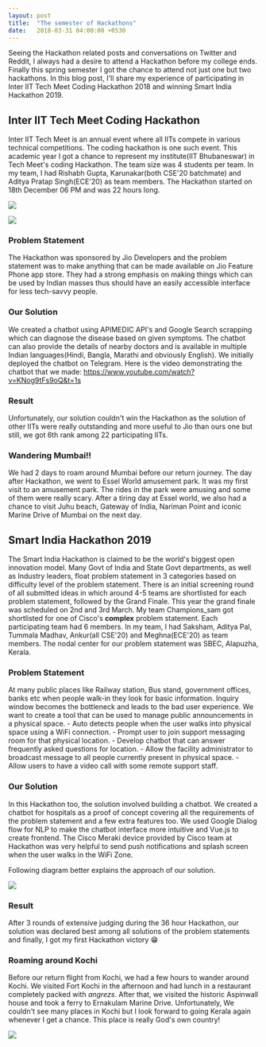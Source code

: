 ```yaml
---
layout: post
title:  "The semester of Hackathons"
date:   2018-03-31 04:00:00 +0530
---
```

Seeing the Hackathon related posts and conversations on Twitter and Reddit, I always had a desire to attend a Hackathon before my college ends. Finally this spring semester I got the chance to attend not just one but two hackathons. In this blog post, I'll share my experience of participating in Inter IIT Tech Meet Coding Hackathon 2018 and winning Smart India Hackathon 2019.

## Inter IIT Tech Meet Coding Hackathon
Inter IIT Tech Meet is an annual event where all IITs compete in various technical competitions. The coding hackathon is one such event. This academic year I got a chance to represent my institute(IIT Bhubaneswar) in Tech Meet's coding Hackathon. The team size was 4 students per team. In my team, I had Rishabh Gupta, Karunakar(both CSE'20 batchmate) and Aditya Pratap Singh(ECE'20) as team members. The Hackathon started on 18th December 06 PM and was 22 hours long.

![](https://lh3.googleusercontent.com/htWcNJTEsc8LHnWCIdinrIqBdb7WgEpBX6miC9KWGXWK0-K8vDpA6bPQ3Pf-Ma9gYKkP2BLJEciHaeEhvyb-SMZisbvTZsLQE6yfbhXH78oVzszddFepknwf9TPHvuY-2mkuKOZ4ss-397PKtyEW-IuZUEgDjxcsqeWYQ3q4OP3tAbGmwTE4_RzG8cmj4tCSQHn8Ple0RSmG7UDWf276oSa0pdw7bMohSkLPzG1TVG4WRgyAnV2ONFEurTpndvQW6TkxGBXEb2t472go4WxvEozUWANIm3FtCMQYUWm443EbtW7fHLBj0kTOvIZXLx1mSPUGT4RUGZlX-3KKN5hRHt0tIyvk8kgyr3a4pnmrqo_m_0_EIeF7G5FhClBIFNRVqRrmeSaCztXOztiB4EEqwoSfZQ2eyDmUaEExsuTWIsx8SUplwqmFRqikyretz4eYSVRVLOsM_4alggFBzxAAaMRvIlE6-SU0oUL2ggUOugJsZWyeVxAp7vmr3fvC4LLGT3bsHqErl8tkrpt-35wp9Et2dvcxmn0i5vaAOvSSoCb0Zytib96pmdhURhnZxdwII5745Xps7rTo9bTO2S3U0Zc_lwIJyEtwq-riArAS9lJQWVk9l-mB2IyV8mmh2epk0Bq8P3wh8h1xQtTnX7zu1Ntxxceotu1zcawam3NwzexeaP1rXbdqnndcvoxnaSoSaD6bg4CTJFu2X3PhR0BdWt2Q=w952-h1268-no)

![](https://lh3.googleusercontent.com/QlMA8HeM8oNZil4-ssAxPKzBZ_NDl_ACrnzTbKRC4sIWR57Q9Zn4ZQDIwffbFlyRDTL0RTkDUxF75eS9PH7D-FaLmy9Fyyz39EvtNa9ZsImlzbyMocvDQ8j6gaFDAwlLl4C8fD9yGQ=w1692-h1268-no)

### Problem Statement
The Hackathon was sponsored by Jio Developers and the problem statement was to make anything that can be made available on Jio Feature Phone app store. They had a strong emphasis on making things which can be used by Indian masses thus should have an easily accessible interface for less tech-savvy people.

### Our Solution
We created a chatbot using APIMEDIC API's and Google Search scrapping which can diagnose the disease based on given symptoms. The chatbot can also provide the details of nearby doctors and is available in multiple Indian languages(Hindi, Bangla, Marathi and obviously English). We initially deployed the chatbot on Telegram. Here is the video demonstrating the chatbot that we made: https://www.youtube.com/watch?v=KNog9tFs9oQ&t=1s

### Result
Unfortunately, our solution couldn't win the Hackathon as the solution of other IITs were really outstanding and more useful to Jio than ours one but still, we got 6th rank among 22 participating IITs.

### Wandering Mumbai!!
We had 2 days to roam around Mumbai before our return journey. The day after Hackathon, we went to Essel World amusement park. It was my first visit to an amusement park. The rides in the park were amusing and some of them were really scary. After a tiring day at Essel world, we also had a chance to visit Juhu beach, Gateway of India, Nariman Point and iconic Marine Drive of Mumbai on the next day.


## Smart India Hackathon 2019

The Smart India Hackathon is claimed to be the world's biggest open innovation model. Many Govt of India and State Govt departments, as well as Industry leaders, float problem statement in 3 categories based on difficulty level of the problem statement. There is an initial screening round of all submitted ideas in which around 4-5 teams are shortlisted for each problem statement, followed by the Grand Finale. This year the grand finale was scheduled on 2nd and 3rd March. My team Champions_sam got shortlisted for one of Cisco's **complex** problem statement. Each participating team had 6 members. In my team, I had Saksham, Aditya Pal, Tummala Madhav, Ankur(all CSE'20) and Meghna(ECE'20) as team members. The nodal center for our problem statement was SBEC, Alapuzha, Kerala.

### Problem Statement
At many public places like Railway station, Bus stand, government offices, banks etc when people walk-in they look for basic information. Inquiry window becomes the bottleneck and leads to the bad user experience. We want to create a tool that can be used to manage public announcements in a physical space. - Auto detects people when the user walks into physical space using a WiFi connection. - Prompt user to join support messaging room for that physical location. - Develop chatbot that can answer frequently asked questions for location. - Allow the facility administrator to broadcast message to all people currently present in physical space. - Allow users to have a video call with some remote support staff.



### Our Solution
In this Hackathon too, the solution involved building a chatbot. We created a chatbot for hospitals as a proof of concept covering all the requirements of the problem statement and a few extra features too. We used Google Dialog flow for NLP to make the chatbot interface more intuitive and Vue.js to create frontend. The Cisco Meraki device provided by Cisco team at Hackathon was very helpful to send push notifications and splash screen when the user walks in the WiFi Zone.

Following diagram better explains the approach of our solution.

![](https://lh6.googleusercontent.com/76hvq3FRjA_UxrNACMoYlJL2Imri_smFyyB3hDMnjGoymKmOkjgbeQ20GG6_v2Jl_fH6x_uIK0V9BknOIJKIe6XHmfOflaqCfBS61SaNKPKoECzVf0UmVSVTxJyk-UqCrkevsWQXDhU)

### Result
After 3 rounds of extensive judging during the 36 hour Hackathon, our solution was declared best among all solutions of the problem statements and finally, I got my first Hackathon victory 😁

### Roaming around Kochi
Before our return flight from Kochi, we had a few hours to wander around Kochi. We visited Fort Kochi in the afternoon and had lunch in a restaurant completely packed with *angrezs*. After that, we visited the historic Aspinwall house and took a ferry to Ernakulam Marine Drive. Unfortunately, We couldn't see many places in Kochi but I look forward to going Kerala again whenever I get a chance. This place is really God's own country!

![](https://im.ezgif.com/tmp/ezgif-1-d161a1ff6128.gif)
